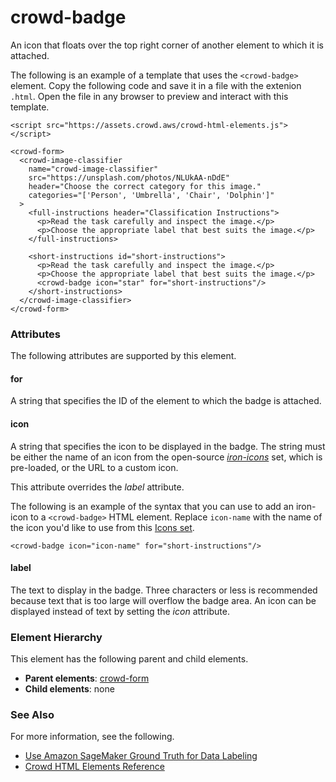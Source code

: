# crowd\-badge<a name="sms-ui-template-crowd-badge"></a>

An icon that floats over the top right corner of another element to which it is attached\.

The following is an example of a template that uses the `<crowd-badge>` element\. Copy the following code and save it in a file with the extenion `.html`\. Open the file in any browser to preview and interact with this template\. 

```
<script src="https://assets.crowd.aws/crowd-html-elements.js"></script>

<crowd-form>
  <crowd-image-classifier
    name="crowd-image-classifier"
    src="https://unsplash.com/photos/NLUkAA-nDdE"
    header="Choose the correct category for this image."
    categories="['Person', 'Umbrella', 'Chair', 'Dolphin']"
  >
    <full-instructions header="Classification Instructions">
      <p>Read the task carefully and inspect the image.</p>
      <p>Choose the appropriate label that best suits the image.</p>
    </full-instructions>
   
    <short-instructions id="short-instructions">
      <p>Read the task carefully and inspect the image.</p>
      <p>Choose the appropriate label that best suits the image.</p>
      <crowd-badge icon="star" for="short-instructions"/>
    </short-instructions>
  </crowd-image-classifier>
</crowd-form>
```

### Attributes<a name="badge-attributes"></a>

The following attributes are supported by this element\.

#### for<a name="badge-attributes-for"></a>

A string that specifies the ID of the element to which the badge is attached\.

#### icon<a name="badge-attributes-icon"></a>

A string that specifies the icon to be displayed in the badge\. The string must be either the name of an icon from the open\-source *[iron\-icons](https://github.com/PolymerElements/iron-icons)* set, which is pre\-loaded, or the URL to a custom icon\.

This attribute overrides the *label* attribute\. 

The following is an example of the syntax that you can use to add an iron\-icon to a `<crowd-badge>` HTML element\. Replace `icon-name` with the name of the icon you'd like to use from this [Icons set](https://www.webcomponents.org/element/@polymer/iron-icons/demo/demo/index.html)\. 

```
<crowd-badge icon="icon-name" for="short-instructions"/>
```

#### label<a name="badge-attributes-label"></a>

The text to display in the badge\. Three characters or less is recommended because text that is too large will overflow the badge area\. An icon can be displayed instead of text by setting the *icon* attribute\.

### Element Hierarchy<a name="badge-element-hierarchy"></a>

This element has the following parent and child elements\.
+ **Parent elements**: [crowd\-form](sms-ui-template-crowd-form.md)
+ **Child elements**: none

### See Also<a name="badge-see-also"></a>

For more information, see the following\.
+ [Use Amazon SageMaker Ground Truth for Data Labeling](sms.md)
+ [Crowd HTML Elements Reference](sms-ui-template-reference.md)